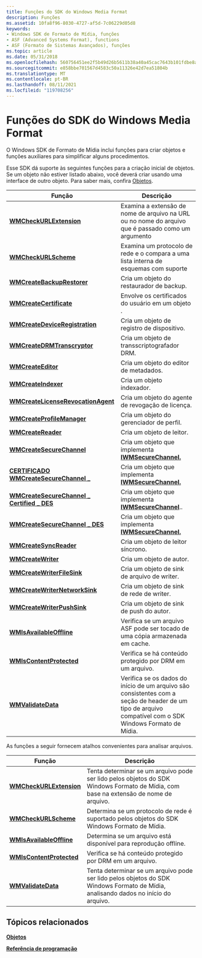 ```yaml
---
title: Funções do SDK do Windows Media Format
description: Funções
ms.assetid: 10fa8f96-8030-4727-af5d-7c06229d05d8
keywords:
- Windows SDK de Formato de Mídia, funções
- ASF (Advanced Systems Format), functions
- ASF (Formato de Sistemas Avançados), funções
ms.topic: article
ms.date: 05/31/2018
ms.openlocfilehash: 560756451ee2f5b49d26b5611b38a40a45cac7643b101fdbe8ae492386901689
ms.sourcegitcommit: e858bbe701567d4583c50a11326e42d7ea51804b
ms.translationtype: MT
ms.contentlocale: pt-BR
ms.lasthandoff: 08/11/2021
ms.locfileid: "119708256"
---
```

# <a name="windows-media-format-sdk-functions"></a>Funções do SDK do Windows Media Format

O Windows SDK de Formato de Mídia inclui funções para criar objetos e funções auxiliares para simplificar alguns procedimentos.

Esse SDK dá suporte às seguintes funções para a criação inicial de objetos. Se um objeto não estiver listado abaixo, você deverá criar usando uma interface de outro objeto. Para saber mais, confira [Objetos](objects.md).



| Função                                                                             | Descrição                                                                                                                                             |
|--------------------------------------------------------------------------------------|---------------------------------------------------------------------------------------------------------------------------------------------------------|
| [**WMCheckURLExtension**](/previous-versions/windows/desktop/api/wmsdkvalidate/nf-wmsdkvalidate-wmcheckurlextension)                                   | Examina a extensão de nome de arquivo na URL ou no nome do arquivo que é passado como um argumento                                                               |
| [**WMCheckURLScheme**](/previous-versions/windows/desktop/api/wmsdkvalidate/nf-wmsdkvalidate-wmcheckurlscheme)                                         | Examina um protocolo de rede e o compara a uma lista interna de esquemas com suporte                                                                    |
| [**WMCreateBackupRestorer**](/previous-versions/windows/desktop/api/Wmsdkidl/nf-wmsdkidl-wmcreatebackuprestorer)                             | Cria um objeto do restaurador de backup.                                                                                                                       |
| [**WMCreateCertificate**](/previous-versions/windows/desktop/legacy/dd757745(v=vs.85))                                   | Envolve os certificados do usuário em um objeto .                                                                                                           |
| [**WMCreateDeviceRegistration**](/previous-versions/windows/desktop/api/Wmsdkidl/nf-wmsdkidl-wmcreatedeviceregistration)                     | Cria um objeto de registro de dispositivo.                                                                                                                   |
| [**WMCreateDRMTranscryptor**](/previous-versions/windows/desktop/api/Wmsdkidl/nf-wmsdkidl-wmcreatedrmtranscryptor)                           | Cria um objeto de transscriptografador DRM.                                                                                                                      |
| [**WMCreateEditor**](/previous-versions/windows/desktop/api/Wmsdkidl/nf-wmsdkidl-wmcreateeditor)                                             | Cria um objeto do editor de metadados.                                                                                                                       |
| [**WMCreateIndexer**](/previous-versions/windows/desktop/api/Wmsdkidl/nf-wmsdkidl-wmcreateindexer)                                           | Cria um objeto indexador.                                                                                                                              |
| [**WMCreateLicenseRevocationAgent**](/previous-versions/windows/desktop/api/Wmsdkidl/nf-wmsdkidl-wmcreatelicenserevocationagent)             | Cria um objeto do agente de revogação de licença.                                                                                                              |
| [**WMCreateProfileManager**](/previous-versions/windows/desktop/api/Wmsdkidl/nf-wmsdkidl-wmcreateprofilemanager)                             | Cria um objeto do gerenciador de perfil.                                                                                                                       |
| [**WMCreateReader**](/previous-versions/windows/desktop/api/Wmsdkidl/nf-wmsdkidl-wmcreatereader)                                             | Cria um objeto de leitor.                                                                                                                                |
| [**WMCreateSecureChannel**](/previous-versions/windows/desktop/api/Wmsecure/nf-wmsecure-wmcreatesecurechannel)                               | Cria um objeto que implementa [**IWMSecureChannel.**](/previous-versions/windows/desktop/api/wmsecure/nn-wmsecure-iwmsecurechannel)                                                                         |
| [**CERTIFICADO WMCreateSecureChannel \_**](/previous-versions/windows/desktop/api/wmsecure/nf-wmsecure-wmcreatesecurechannel_certified)          | Cria um objeto que implementa [**IWMSecureChannel.**](/previous-versions/windows/desktop/api/wmsecure/nn-wmsecure-iwmsecurechannel)                                                                         |
| [**WMCreateSecureChannel \_ Certified \_ DES**](/previous-versions/windows/desktop/api/wmsecure/nf-wmsecure-wmcreatesecurechannel_certified_des) | Cria um objeto que implementa [**IWMSecureChannel**](/previous-versions/windows/desktop/api/wmsecure/nn-wmsecure-iwmsecurechannel)..                                                                        |
| [**WMCreateSecureChannel \_ DES**](/previous-versions/windows/desktop/api/wmsecure/nf-wmsecure-wmcreatesecurechannel_des)                      | Cria um objeto que implementa [**IWMSecureChannel.**](/previous-versions/windows/desktop/api/wmsecure/nn-wmsecure-iwmsecurechannel)                                                                         |
| [**WMCreateSyncReader**](/previous-versions/windows/desktop/api/Wmsdkidl/nf-wmsdkidl-wmcreatesyncreader)                                     | Cria um objeto de leitor síncrono.                                                                                                                    |
| [**WMCreateWriter**](/previous-versions/windows/desktop/api/Wmsdkidl/nf-wmsdkidl-wmcreatewriter)                                             | Cria um objeto de autor.                                                                                                                                |
| [**WMCreateWriterFileSink**](/previous-versions/windows/desktop/api/wmsdkidl/nf-wmsdkidl-wmcreatewriterfilesink)                             | Cria um objeto de sink de arquivo de writer.                                                                                                                      |
| [**WMCreateWriterNetworkSink**](/previous-versions/windows/desktop/api/wmsdkidl/nf-wmsdkidl-wmcreatewriternetworksink)                       | Cria um objeto de sink de rede de writer.                                                                                                                   |
| [**WMCreateWriterPushSink**](/previous-versions/windows/desktop/api/wmsdkidl/nf-wmsdkidl-wmcreatewriterpushsink)                             | Cria um objeto de sink de push do autor.                                                                                                                      |
| [**WMIsAvailableOffline**](/previous-versions/windows/desktop/api/wmsdkvalidate/nf-wmsdkvalidate-wmisavailableoffline)                                 | Verifica se um arquivo ASF pode ser tocado de uma cópia armazenada em cache.                                                                                             |
| [**WMIsContentProtected**](/previous-versions/windows/desktop/api/Wmsdkidl/nf-wmsdkidl-wmiscontentprotected)                                 | Verifica se há conteúdo protegido por DRM em um arquivo.                                                                                                                |
| [**WMValidateData**](/previous-versions/windows/desktop/api/wmsdkvalidate/nf-wmsdkvalidate-wmvalidatedata)                                             | Verifica se os dados do início de um arquivo são consistentes com a seção de header de um tipo de arquivo compatível com o SDK Windows Formato de Mídia. |



 

As funções a seguir fornecem atalhos convenientes para analisar arquivos.



| Função                                             | Descrição                                                                                                                                  |
|------------------------------------------------------|----------------------------------------------------------------------------------------------------------------------------------------------|
| [**WMCheckURLExtension**](/previous-versions/windows/desktop/api/wmsdkvalidate/nf-wmsdkvalidate-wmcheckurlextension)   | Tenta determinar se um arquivo pode ser lido pelos objetos do SDK Windows Formato de Mídia, com base na extensão de nome de arquivo.              |
| [**WMCheckURLScheme**](/previous-versions/windows/desktop/api/wmsdkvalidate/nf-wmsdkvalidate-wmcheckurlscheme)         | Determina se um protocolo de rede é suportado pelos objetos do SDK Windows Formato de Mídia.                                           |
| [**WMIsAvailableOffline**](/previous-versions/windows/desktop/api/wmsdkvalidate/nf-wmsdkvalidate-wmisavailableoffline) | Determina se um arquivo está disponível para reprodução offline.                                                                                 |
| [**WMIsContentProtected**](/previous-versions/windows/desktop/api/Wmsdkidl/nf-wmsdkidl-wmiscontentprotected) | Verifica se há conteúdo protegido por DRM em um arquivo.                                                                                                     |
| [**WMValidateData**](/previous-versions/windows/desktop/api/wmsdkvalidate/nf-wmsdkvalidate-wmvalidatedata)             | Tenta determinar se um arquivo pode ser lido pelos objetos do SDK Windows Formato de Mídia, analisando dados no início do arquivo. |



 

## <a name="related-topics"></a>Tópicos relacionados

<dl> <dt>

[**Objetos**](objects.md)
</dt> <dt>

[**Referência de programação**](programming-reference.md)
</dt> </dl>

 

 
